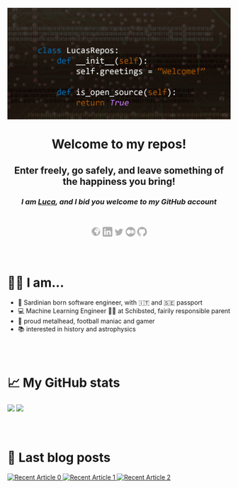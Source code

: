 <p align="center">
    <img align="center" src="./resources/banner-picture.jpg" alt="Banner picture" />
</p>


<p align="center">
    <h1 align="center">Welcome to my repos!</h1>
    <h2 align="center">Enter freely, go safely, and leave something of the happiness you bring!</h3>
    <h3 align="center"><i>I am <a target="_blank" href="https://www.lucaballore.com">Luca</a>, and I bid you welcome to my GitHub account</i></h2>
    <br />
    <p align="center">
        <a href="https://www.lucaballore.com" target="_blank"><img align="center" alt="lucaballore.com" width="22px" src="./resources/www.svg" /></a>
        <a href="https://www.linkedin.com/in/lucaballore/" target="_blank"><img align="center" alt="Luca Ballore | LinkedIn" width="22px" src="./resources/linkedin.svg" /></a>
        <a href="https://twitter.com/LBallore" target="_blank"><img align="center" alt="Luca Ballore | Twitter" width="22px" src="./resources/twitter.svg" /></a>
        <a href="https://blog.lucaballore.com" target="_blank"><img align="center" alt="Luca Ballore | Medium" width="22px" src="./resources/medium.svg" /></a>
        <a href="https://github.com/lucone83" target="_blank"><img align="center" alt="Luca Ballore | GitHub" width="22px" src="./resources/github.svg" /></a>
    </p>
</p>

<br />
<br />

<p align="center">
    <h1 align="left">👨‍💻 I am...</h1>
</p>

- :house_with_garden: Sardinian born software engineer, with 🇮🇹 and 🇸🇪 passport
- :computer: Machine Learning Engineer :man_technologist: at Schibsted, fairily responsible parent
- :rocket: proud metalhead, football maniac and gamer
- :books: interested in history and astrophysics

<br />
<br />

<p align="center">
    <h1 align="left">📈 My GitHub stats</h1>
    <img align="center" src="https://github-readme-stats.vercel.app/api?username=lucone83&show_icons=true&theme=dark&count_private=true&line_height=33" />
    <img align="center" src="https://github-readme-stats.vercel.app/api/top-langs/?username=lucone83&theme=dark&hide=jupyter%20notebook&count_private=true&line_height=40">
</p>

<br />
<br />

<p align="center">
    <h1 align="left">📝 Last blog posts</h1>
    <a target="_blank" href="https://github-readme-medium-recent-article.vercel.app/medium/@luca.ballore/0"><img src="https://github-readme-medium-recent-article.vercel.app/medium/@luca.ballore/0" alt="Recent Article 0">
    <a target="_blank" href="https://github-readme-medium-recent-article.vercel.app/medium/@luca.ballore/1"><img src="https://github-readme-medium-recent-article.vercel.app/medium/@luca.ballore/1" alt="Recent Article 1">
    <a target="_blank" href="https://github-readme-medium-recent-article.vercel.app/medium/@luca.ballore/2"><img src="https://github-readme-medium-recent-article.vercel.app/medium/@luca.ballore/2" alt="Recent Article 2">
</p>
